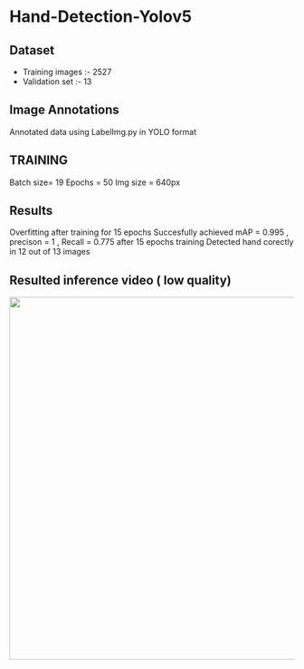 # Hand-Detection-Yolov5

## Dataset
  * Training images :- 2527
  * Validation set :- 13

## Image Annotations
Annotated data using LabelImg.py in YOLO format

## TRAINING
Batch size= 19
Epochs = 50
Img size = 640px

## Results
Overfitting after training for 15 epochs
Succesfully achieved mAP = 0.995 , precison = 1 , Recall = 0.775 after 15 epochs training
Detected hand corectly in 12 out of 13 images

## Resulted inference video ( low quality)
<img src="https://user-images.githubusercontent.com/66863370/154436536-1af93aff-620f-4991-be46-8751728f8cb3.gif" width="720" height="640"/>
